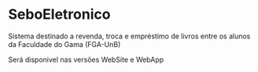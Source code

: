 SeboEletronico
==============

Sistema destinado a revenda, troca e empréstimo de livros entre os alunos da Faculdade do Gama (FGA-UnB)

Será disponivel nas versões WebSite e  WebApp

